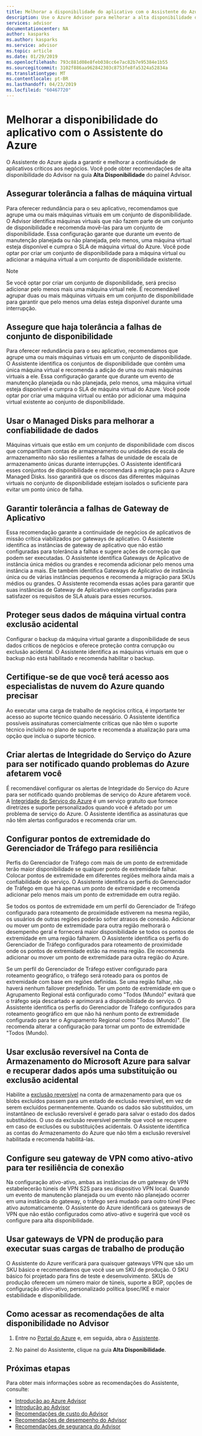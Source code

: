 ```yaml
---
title: Melhorar a disponibilidade do aplicativo com o Assistente do Azure | Microsoft Docs
description: Use o Azure Advisor para melhorar a alta disponibilidade das implantações do Azure.
services: advisor
documentationcenter: NA
author: kasparks
ms.author: kasparks
ms.service: advisor
ms.topic: article
ms.date: 01/29/2019
ms.openlocfilehash: 793c881d08e8feb038cc6e7ac82b7e95384e1b55
ms.sourcegitcommit: 3102f886aa962842303c8753fe8fa5324a52834a
ms.translationtype: MT
ms.contentlocale: pt-BR
ms.lasthandoff: 04/23/2019
ms.locfileid: "60467720"
---
```

# <a name="improve-availability-of-your-application-with-azure-advisor"></a>Melhorar a disponibilidade do aplicativo com o Assistente do Azure

O Assistente do Azure ajuda a garantir e melhorar a continuidade de aplicativos críticos aos negócios. Você pode obter recomendações de alta disponibilidade do Advisor na guia **Alta Disponibilidade** do painel Advisor.

## <a name="ensure-virtual-machine-fault-tolerance"></a>Assegurar tolerância a falhas de máquina virtual

Para oferecer redundância para o seu aplicativo, recomendamos que agrupe uma ou mais máquinas virtuais em um conjunto de disponibilidade. O Advisor identifica máquinas virtuais que não fazem parte de um conjunto de disponibilidade e recomenda movê-las para um conjunto de disponibilidade. Essa configuração garante que durante um evento de manutenção planejada ou não planejada, pelo menos, uma máquina virtual esteja disponível e cumpra o SLA de máquina virtual do Azure. Você pode optar por criar um conjunto de disponibilidade para a máquina virtual ou adicionar a máquina virtual a um conjunto de disponibilidade existente.

> [!NOTE]
> Se você optar por criar um conjunto de disponibilidade, será preciso adicionar pelo menos mais uma máquina virtual nele. É recomendável agrupar duas ou mais máquinas virtuais em um conjunto de disponibilidade para garantir que pelo menos uma delas esteja disponível durante uma interrupção.

## <a name="ensure-availability-set-fault-tolerance"></a>Assegure que haja tolerância a falhas de conjunto de disponibilidade

Para oferecer redundância para o seu aplicativo, recomendamos que agrupe uma ou mais máquinas virtuais em um conjunto de disponibilidade. O Assistente identifica os conjuntos de disponibilidade que contêm uma única máquina virtual e recomenda a adição de uma ou mais máquinas virtuais a ele. Essa configuração garante que durante um evento de manutenção planejada ou não planejada, pelo menos, uma máquina virtual esteja disponível e cumpra o SLA de máquina virtual do Azure. Você pode optar por criar uma máquina virtual ou então por adicionar uma máquina virtual existente ao conjunto de disponibilidade.  

## <a name="use-managed-disks-to-improve-data-reliability"></a>Usar o Managed Disks para melhorar a confiabilidade de dados

Máquinas virtuais que estão em um conjunto de disponibilidade com discos que compartilham contas de armazenamento ou unidades de escala de armazenamento não são resilientes a falhas de unidade de escala de armazenamento únicas durante interrupções. O Assistente identificará esses conjuntos de disponibilidade e recomendará a migração para o Azure Managed Disks. Isso garantirá que os discos das diferentes máquinas virtuais no conjunto de disponibilidade estejam isolados o suficiente para evitar um ponto único de falha. 

## <a name="ensure-application-gateway-fault-tolerance"></a>Garantir tolerância a falhas de Gateway de Aplicativo

Essa recomendação garante a continuidade de negócios de aplicativos de missão crítica viabilizados por gateways de aplicativo. O Assistente identifica as instâncias de gateway de aplicativo que não estão configuradas para tolerância a falhas e sugere ações de correção que podem ser executadas. O Assistente identifica Gateways de Aplicativo de instância única médios ou grandes e recomenda adicionar pelo menos uma instância a mais. Ele também identifica Gateways de Aplicativo de instância única ou de várias instâncias pequenos e recomenda a migração para SKUs médios ou grandes. O Assistente recomenda essas ações para garantir que suas instâncias de Gateway de Aplicativo estejam configuradas para satisfazer os requisitos de SLA atuais para esses recursos.

## <a name="protect-your-virtual-machine-data-from-accidental-deletion"></a>Proteger seus dados de máquina virtual contra exclusão acidental

Configurar o backup da máquina virtual garante a disponibilidade de seus dados críticos de negócios e oferece proteção contra corrupção ou exclusão acidental. O Assistente identifica as máquinas virtuais em que o backup não está habilitado e recomenda habilitar o backup. 

## <a name="ensure-you-have-access-to-azure-cloud-experts-when-you-need-it"></a>Certifique-se de que você terá acesso aos especialistas de nuvem do Azure quando precisar

Ao executar uma carga de trabalho de negócios crítica, é importante ter acesso ao suporte técnico quando necessário. O Assistente identifica possíveis assinaturas comercialmente críticas que não têm o suporte técnico incluído no plano de suporte e recomenda a atualização para uma opção que inclua o suporte técnico.

## <a name="create-azure-service-health-alerts-to-be-notified-when-azure-issues-affect-you"></a>Criar alertas de Integridade do Serviço do Azure para ser notificado quando problemas do Azure afetarem você

É recomendável configurar os alertas de Integridade do Serviço do Azure para ser notificado quando problemas de serviço do Azure afetarem você. A [Integridade do Serviço do Azure](https://azure.microsoft.com/features/service-health/) é um serviço gratuito que fornece diretrizes e suporte personalizados quando você é afetado por um problema de serviço do Azure. O Assistente identifica as assinaturas que não têm alertas configurados e recomenda criar um.

## <a name="configure-traffic-manager-endpoints-for-resiliency"></a>Configurar pontos de extremidade do Gerenciador de Tráfego para resiliência

Perfis do Gerenciador de Tráfego com mais de um ponto de extremidade terão maior disponibilidade se qualquer ponto de extremidade falhar. Colocar pontos de extremidade em diferentes regiões melhora ainda mais a confiabilidade do serviço. O Assistente identifica os perfis do Gerenciador de Tráfego em que há apenas um ponto de extremidade e recomenda adicionar pelo menos mais um ponto de extremidade em outra região.

Se todos os pontos de extremidade em um perfil do Gerenciador de Tráfego configurado para roteamento de proximidade estiverem na mesma região, os usuários de outras regiões poderão sofrer atrasos de conexão. Adicionar ou mover um ponto de extremidade para outra região melhorará o desempenho geral e fornecerá maior disponibilidade se todos os pontos de extremidade em uma região falharem. O Assistente identifica os perfis do Gerenciador de Tráfego configurados para roteamento de proximidade onde os pontos de extremidade estão na mesma região. Ele recomenda adicionar ou mover um ponto de extremidade para outra região do Azure.

Se um perfil do Gerenciador de Tráfego estiver configurado para roteamento geográfico, o tráfego será roteado para os pontos de extremidade com base em regiões definidas. Se uma região falhar, não haverá nenhum failover predefinido. Ter um ponto de extremidade em que o Agrupamento Regional está configurado como "Todos (Mundo)" evitará que o tráfego seja descartado e aprimorará a disponibilidade do serviço. O Assistente identifica os perfis do Gerenciador de Tráfego configurados para roteamento geográfico em que não há nenhum ponto de extremidade configurado para ter o Agrupamento Regional como "Todos (Mundo)". Ele recomenda alterar a configuração para tornar um ponto de extremidade "Todos (Mundo).

## <a name="use-soft-delete-on-your-azure-storage-account-to-save-and-recover-data-after-accidental-overwrite-or-deletion"></a>Usar exclusão reversível na Conta de Armazenamento do Microsoft Azure para salvar e recuperar dados após uma substituição ou exclusão acidental

Habilite a [exclusão reversível](https://docs.microsoft.com/azure/storage/blobs/storage-blob-soft-delete) na conta de armazenamento para que os blobs excluídos passem para um estado de exclusão reversível, em vez de serem excluídos permanentemente. Quando os dados são substituídos, um instantâneo de exclusão reversível é gerado para salvar o estado dos dados substituídos. O uso da exclusão reversível permite que você se recupere em caso de exclusões ou substituições acidentais. O Assistente identifica as contas do Armazenamento do Azure que não têm a exclusão reversível habilitada e recomenda habilitá-las.

## <a name="configure-your-vpn-gateway-to-active-active-for-connection-resiliency"></a>Configure seu gateway de VPN como ativo-ativo para ter resiliência de conexão

Na configuração ativo-ativo, ambas as instâncias de um gateway de VPN estabelecerão túneis de VPN S2S para seu dispositivo VPN local. Quando um evento de manutenção planejada ou um evento não planejado ocorrer em uma instância do gateway, o tráfego será mudado para outro túnel IPsec ativo automaticamente. O Assistente do Azure identificará os gateways de VPN que não estão configurados como ativo-ativo e sugerirá que você os configure para alta disponibilidade.

## <a name="use-production-vpn-gateways-to-run-your-production-workloads"></a>Usar gateways de VPN de produção para executar suas cargas de trabalho de produção

O Assistente do Azure verificará para quaisquer gateways VPN que são um SKU básico e recomendamos que você use um SKU de produção. O SKU básico foi projetado para fins de teste e desenvolvimento. SKUs de produção oferecem um número maior de túneis, suporte a BGP, opções de configuração ativo-ativo, personalizado política Ipsec/IKE e maior estabilidade e disponibilidade.

## <a name="how-to-access-high-availability-recommendations-in-advisor"></a>Como acessar as recomendações de alta disponibilidade no Advisor

1. Entre no [Portal do Azure](https://portal.azure.com) e, em seguida, abra o [Assistente](https://aka.ms/azureadvisordashboard).

2.  No painel do Assistente, clique na guia **Alta Disponibilidade**.

## <a name="next-steps"></a>Próximas etapas

Para obter mais informações sobre as recomendações do Assistente, consulte:
* [Introdução ao Azure Advisor](advisor-overview.md)
* [Introdução ao Advisor](advisor-get-started.md)
* [Recomendações de custo do Advisor](advisor-cost-recommendations.md)
* [Recomendações de desempenho do Advisor](advisor-performance-recommendations.md)
* [Recomendações de segurança do Advisor](advisor-security-recommendations.md)

